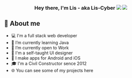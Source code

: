 <!-- <h3 align="center"><a href="./index.html"></a></h3> -->

<svg fill="none" viewBox="0 0 0 0" width="420" height="420">
  <foreignObject width="100%" height="100%">
    <div>
      <h1><img src="./images/avatar-icon.png"     @keyframes bounce {
          0%   { transform: scale(1,    1)   translateY(0)     skew(0deg,  0deg); }
          3%   { transform: scale(1,    1)   translateY(0)     skew(0deg,  0deg); }
          5%   { transform: scale(1.1,  .9)  translateY(5px)   skew(0deg,  0deg); }
          12%  { transform: scale(.9,   1.1) translateY(-70px) skew(0deg, 0deg); }
          13%  { transform: scale(.9,   1.1) translateY(-70px) skew(5deg, 5deg); }
          20%  { transform: scale(1.05, .95) translateY(0)     skew(0deg,  0deg); }
          22%  { transform: scale(1,    1)   translateY(-7px)  skew(0deg,  0deg); }
          27%  { transform: scale(1,    1)   translateY(0)     skew(0deg,  0deg); }
          100% { transform: scale(1,    1)   translateY(0)     skew(0deg,  0deg); }
        }
        h1 {
          width: 300px;
          line-height: 0px;
          padding-top: 60px;
          text-align: center;
          animation: 4s cubic-bezier(.5, 0, .5, 1.2) 1s infinite bounce;
        }   ></h1>
    </div>
  </foreignObject>
</svg>

<h3 align="center">Hey there, I'm Lis - aka Lis-Cyber <img src="https://media.giphy.com/media/hvRJCLFzcasrR4ia7z/giphy.gif" width="28"> <img src="https://emojis.slackmojis.com/emojis/images/1531849430/4246/blob-sunglasses.gif?1531849430" width="28"/></h3>

## 📖 About me

- 💻 I'm a full stack web developer
- 🌱 I’m currently learning Java
- 🔭 I’m currently open to Work
- 🎨 I'm a self-taught UI designer
- 📱 I make apps for Android and iOS
- 🎓 I'm a Civil Constructor sence 2012
- 🌐 You can see some of my projects here
<!--
**Lis-cyber/Lis-cyber** is a ✨ _special_ ✨ repository because its `README.md` (this file) appears on your GitHub profile.

Here are some ideas to get you started:

- 🔭 I’m currently working on ...
- 🌱 I’m currently learning ...
- 👯 I’m looking to collaborate on ...
- 🤔 I’m looking for help with ...
- 💬 Ask me about ...
- 📫 How to reach me: ...
- 😄 Pronouns: ...
- ⚡ Fun fact: ...
  -->
